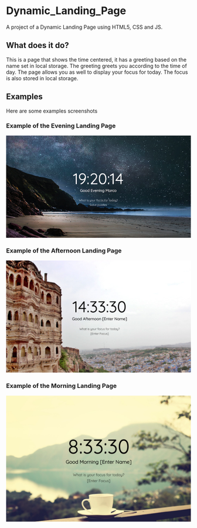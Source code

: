 # Dynamic_Landing_Page
A project of a Dynamic Landing Page using HTML5, CSS and JS.

## What does it do?
This is a page that shows the time centered, it has a greeting based on the name set in local storage. The greeting greets you according to the time of day.
The page allows you as well to display your focus for today. The focus is also stored in local storage.

## Examples
Here are some examples screenshots
### Example of the Evening Landing Page
![Evening_Example](https://github.com/Spanhaak/Dynamic_Landing_Page/blob/master/img/ss_evening.png?raw=true "Example evening Landing Page")
### Example of the Afternoon Landing Page
![Afternoon_Example](https://github.com/Spanhaak/Dynamic_Landing_Page/blob/master/img/ss_afternoon.png?raw=true "Example afternoon Landing Page")
### Example of the Morning Landing Page
![Morning_Example](https://github.com/Spanhaak/Dynamic_Landing_Page/blob/master/img/ss_morning.png?raw=true "Example morning Landing Page")
